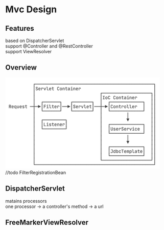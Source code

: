 # Mvc Design
## Features
based on  DispatcherServlet  
support @Controller and @RestController  
support ViewResolver  
## Overview
![img.png](img.png)
//todo FilterRegistrationBean
## DispatcherServlet
matains processors  
one processor -> a controller's method -> a url

## FreeMarkerViewResolver




